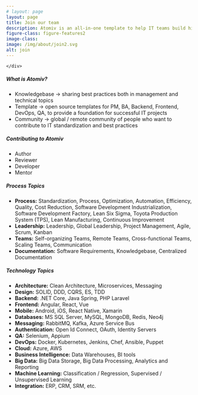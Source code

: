 ```yaml
---
# layout: page
layout: page
title: Join our team
description: Atomiv is an all-in-one template to help IT teams build high quality software faster. It is built specifically for enterprise software development needs, covering project management, architecture and development. Atomiv is rooted in best practices in enterprise architecture, providing a standardized software solution template. This provides your software teams with a clean architecture foundation, so that they can quickly and easily build quality software. Atomiv is open source (MIT licence) so it can be freely used both for commercial purposes.
figure-class: figure-features2
image-class:
image: /img/about/join2.svg
alt: join
---
```


<!-- Promo / Benefits -->
<article class="ov-about">
    <div class="container">
        <!-- <div class="about-intro">
            <p>{{ page.description }}</p>
        </div> -->
        
    </div>
</article>



<article class="ov-join">
    <div class="container">
        <!-- 1 -->
        <div class="row join-row">
            <div class="col-12">
                <h5>What is Atomiv?</h5>
                <ul>
                    <li>Knowledgebase -> sharing best practices both in management and technical topics</li>
                    <li>Template -> open source templates for PM, BA, Backend, Frontend, DevOps, QA, to provide a foundation for successful IT projects </li>
                    <li>Community -> global / remote community of people who want to contribute to IT standardization and best practices</li>
                </ul>
            </div>
        </div>
        <!-- 2 -->
        <div class="row join-row">
            <div class="col-12">
                <h5>Contributing to Atomiv</h5>
                <ul>
                    <li>Author</li>
                    <li>Reviewer</li>
                    <li>Developer</li>
                    <li>Mentor</li>
                </ul>
            </div>
        </div>   
        <!-- 3 -->
        <div class="row join-row">
            <div class="col-12">
                <h5>Process Topics</h5>
                <ul>
                    <li><strong>Process:</strong> Standardization, Process, Optimization, Automation, Efficiency, Quality, Cost Reduction,  Software Development Industrialization, Software Development Factory,  Lean Six Sigma, Toyota Production System (TPS), Lean Manufacturing, Continuous Improvement</li>
                    <li><strong>Leadership:</strong> Leadership, Global Leadership, Project Management, Agile, Scrum, Kanban</li>
                    <li><strong>Teams:</strong> Self-organizing Teams, Remote Teams, Cross-functional Teams,  Scaling Teams, Communication</li>
                    <li><strong>Documentation:</strong> Software Requirements, Knowledgebase, Centralized Documentation</li>
                </ul>
            </div>
        </div>  
        <!-- 4 -->
        <div class="row join-row">
            <div class="col-12">
                <h5>Technology Topics</h5>
                <ul>
                    <li><strong>Architecture:</strong> Clean Architecture, Microservices, Messaging</li>
                    <li><strong>Design:</strong> SOLID, DDD, CQRS, ES, TDD</li>
                    <li><strong>Backend:</strong> .NET Core, Java Spring, PHP Laravel</li>
                    <li><strong>Frontend:</strong> Angular, React, Vue</li>
                    <li><strong>Mobile:</strong> Android, iOS, React Native, Xamarin</li>
                    <li><strong>Databases:</strong> MS SQL Server, MySQL, MongoDB, Redis, Neo4j</li>
                    <li><strong>Messaging:</strong> RabbitMQ, Kafka, Azure Service Bus</li>
                    <li><strong>Authentication:</strong> Open Id Connect, OAuth, Identity Servers</li>
                    <li><strong>QA:</strong> Selenium, Appium</li>
                    <li><strong>DevOps:</strong> Docker, Kubernetes, Jenkins, Chef, Ansible, Puppet</li>
                    <li><strong>Cloud:</strong> Azure, AWS</li>
                    <li><strong>Business Intelligence:</strong> Data Warehouses, BI tools</li>
                    <li><strong>Big Data:</strong> Big Data Storage, Big Data Processing, Analytics and Reporting</li>
                    <li><strong>Machine Learning:</strong> Classification / Regression, Supervised / Unsupervised Learning</li>
                    <li><strong>Integration:</strong> ERP, CRM, SRM, etc.</li>
                </ul>
            </div>
        </div>   
    </div>
</article>


